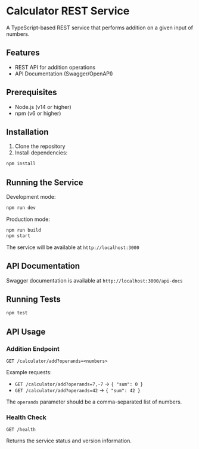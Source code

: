 # Calculator REST Service

A TypeScript-based REST service that performs addition on a given input of numbers.

## Features

- REST API for addition operations
- API Documentation (Swagger/OpenAPI)

## Prerequisites

- Node.js (v14 or higher)
- npm (v6 or higher)

## Installation

1. Clone the repository
2. Install dependencies:

```bash
npm install
```

## Running the Service

Development mode:

```bash
npm run dev
```

Production mode:

```bash
npm run build
npm start
```

The service will be available at `http://localhost:3000`

## API Documentation

Swagger documentation is available at `http://localhost:3000/api-docs`

## Running Tests

```bash
npm test
```

## API Usage

### Addition Endpoint

```http
GET /calculator/add?operands=<numbers>
```

Example requests:

- `GET /calculator/add?operands=7,-7` → `{ "sum": 0 }`
- `GET /calculator/add?operands=42` → `{ "sum": 42 }`

The `operands` parameter should be a comma-separated list of numbers.

### Health Check

```http
GET /health
```

Returns the service status and version information.
